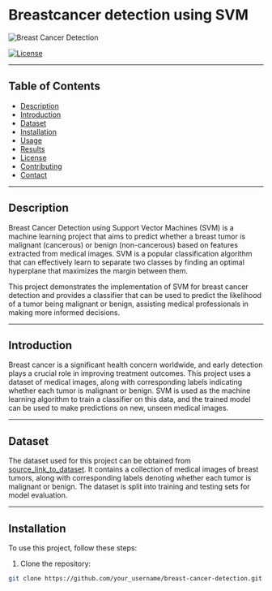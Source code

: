 # Breastcancer detection using SVM

![Breast Cancer Detection](link_to_image)

[![License](https://img.shields.io/badge/License-MIT-blue.svg)](link_to_license)

---

## Table of Contents

- [Description](#description)
- [Introduction](#introduction)
- [Dataset](#dataset)
- [Installation](#installation)
- [Usage](#usage)
- [Results](#results)
- [License](#license)
- [Contributing](#contributing)
- [Contact](#contact)

---

## Description

Breast Cancer Detection using Support Vector Machines (SVM) is a machine learning project that aims to predict whether a breast tumor is malignant (cancerous) or benign (non-cancerous) based on features extracted from medical images. SVM is a popular classification algorithm that can effectively learn to separate two classes by finding an optimal hyperplane that maximizes the margin between them.

This project demonstrates the implementation of SVM for breast cancer detection and provides a classifier that can be used to predict the likelihood of a tumor being malignant or benign, assisting medical professionals in making more informed decisions.

---

## Introduction

Breast cancer is a significant health concern worldwide, and early detection plays a crucial role in improving treatment outcomes. This project uses a dataset of medical images, along with corresponding labels indicating whether each tumor is malignant or benign. SVM is used as the machine learning algorithm to train a classifier on this data, and the trained model can be used to make predictions on new, unseen medical images.

---

## Dataset

The dataset used for this project can be obtained from [source_link_to_dataset](link_to_dataset). It contains a collection of medical images of breast tumors, along with corresponding labels denoting whether each tumor is malignant or benign. The dataset is split into training and testing sets for model evaluation.

---

## Installation

To use this project, follow these steps:

1. Clone the repository:

```bash
git clone https://github.com/your_username/breast-cancer-detection.git
